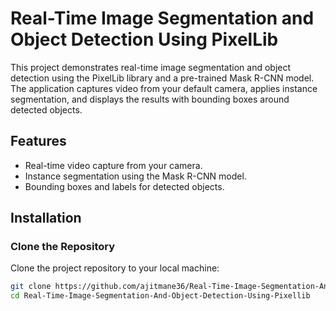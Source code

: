 # Real-Time Image Segmentation and Object Detection Using PixelLib

This project demonstrates real-time image segmentation and object detection using the PixelLib library and a pre-trained Mask R-CNN model. The application captures video from your default camera, applies instance segmentation, and displays the results with bounding boxes around detected objects.

## Features

- Real-time video capture from your camera.
- Instance segmentation using the Mask R-CNN model.
- Bounding boxes and labels for detected objects.

## Installation

### Clone the Repository

Clone the project repository to your local machine:

```sh
git clone https://github.com/ajitmane36/Real-Time-Image-Segmentation-And-Object-Detection-Using-Pixellib.git
cd Real-Time-Image-Segmentation-And-Object-Detection-Using-Pixellib
